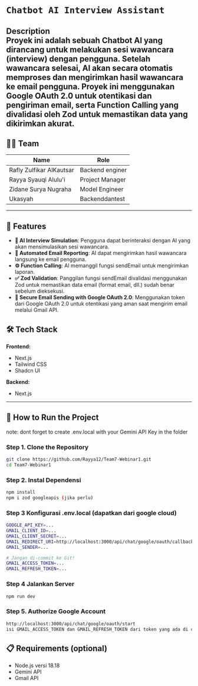 
# `Chatbot AI Interview Assistant`

**Description**  
Proyek ini adalah sebuah Chatbot AI yang dirancang untuk melakukan sesi wawancara (interview) dengan pengguna. Setelah wawancara selesai, AI akan secara otomatis memproses dan mengirimkan hasil wawancara ke email pengguna. Proyek ini menggunakan Google OAuth 2.0 untuk otentikasi dan pengiriman email, serta Function Calling yang divalidasi oleh Zod untuk memastikan data yang dikirimkan akurat.
---

## 🧑‍💻 Team


| **Name**                    | **Role**       |
|-----------------------------|----------------|
| Rafly Zulfikar AlKautsar    | Backend enginer|
| Rayya Syauqi Alulu'i        | Project Manager|
| Zidane Surya Nugraha        | Model Engineer |
| Ukasyah                     | Backenddantest |


---

## 🚀 Features
- **🤖 AI Interview Simulation**: Pengguna dapat berinteraksi dengan AI yang akan mensimulasikan sesi wawancara.
- **📧 Automated Email Reporting**: AI dapat mengirimkan hasil wawancara langsung ke email pengguna.
- **⚙️ Function Calling**: AI memanggil fungsi sendEmail untuk mengirimkan laporan.
- **✅ Zod Validation**: Panggilan fungsi sendEmail divalidasi menggunakan Zod untuk memastikan data email (format email, dll.) sudah benar sebelum dieksekusi.
- **🔐 Secure Email Sending with Google OAuth 2.0**: Menggunakan token dari Google OAuth 2.0 untuk otentikasi yang aman saat mengirim email melalui Gmail API.


## 🛠 Tech Stack

**Frontend:**
- Next.js
- Tailwind CSS
- Shadcn UI

**Backend:**
- Next.js

---

## 🚀 How to Run the Project
note: dont forget to create .env.local with your Gemini API Key in the folder

### Step 1. Clone the Repository
```bash
git clone https://github.com/Rayya12/Team7-Webinar1.git
cd Team7-Webinar1
```

### Step 2. Instal Dependensi
```bash
npm install
npm i zod googleapis (jika perlu)
```

### Step 3 Konfigurasi .env.local (dapatkan dari google cloud)
```bash
GOOGLE_API_KEY=...
GMAIL_CLIENT_ID=...
GMAIL_CLIENT_SECRET=...
GMAIL_REDIRECT_URI=http://localhost:3000/api/chat/google/oauth/callback
GMAIL_SENDER=...

# Jangan di-commit ke Git! 
GMAIL_ACCESS_TOKEN=...
GMAIL_REFRESH_TOKEN=...
```

### Step 4 Jalankan Server
```bash
npm run dev
```

### Step 5. Authorize Google Account
```bash
http://localhost:3000/api/chat/google/oauth/start
isi GMAIL_ACCESS_TOKEN dan GMAIL_REFRESH_TOKEN dari token yang ada di console anda!
```

## 📋 Requirements (optional)
- Node.js versi 18.18
- Gemini API
- Gmail API


